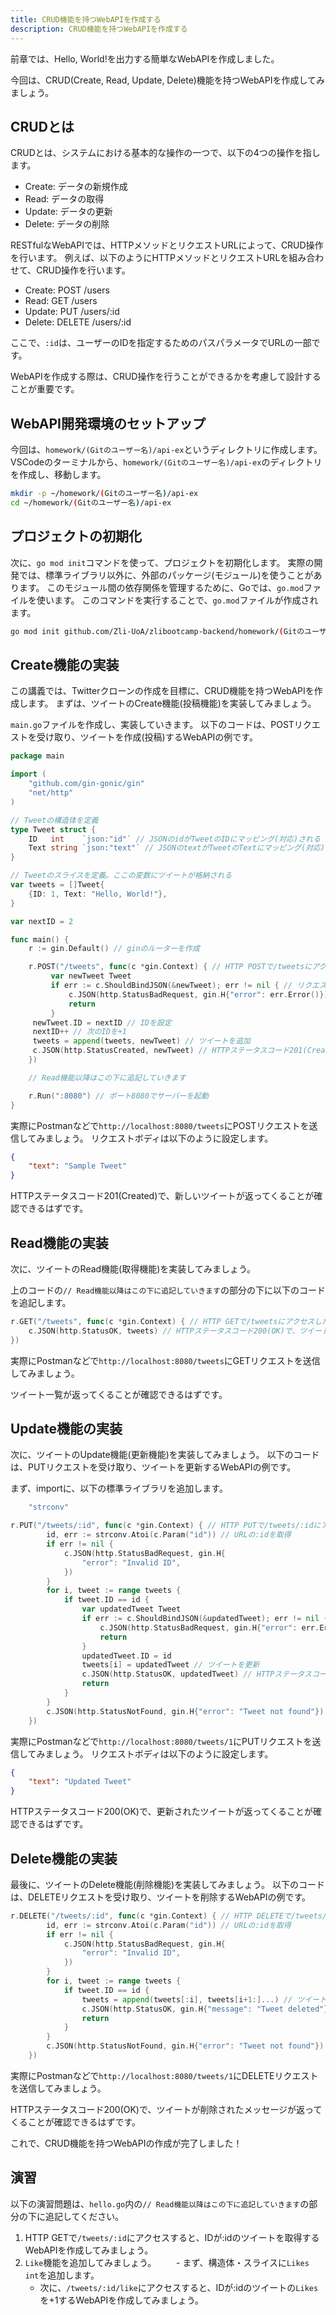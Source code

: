 ```yaml
---
title: CRUD機能を持つWebAPIを作成する
description: CRUD機能を持つWebAPIを作成する
---
```


前章では、Hello, World!を出力する簡単なWebAPIを作成しました。

今回は、CRUD(Create, Read, Update, Delete)機能を持つWebAPIを作成してみましょう。

## CRUDとは
CRUDとは、システムにおける基本的な操作の一つで、以下の4つの操作を指します。
- Create: データの新規作成
- Read: データの取得
- Update: データの更新
- Delete: データの削除

RESTfulなWebAPIでは、HTTPメソッドとリクエストURLによって、CRUD操作を行います。
例えば、以下のようにHTTPメソッドとリクエストURLを組み合わせて、CRUD操作を行います。
- Create: POST /users
- Read: GET /users
- Update: PUT /users/:id
- Delete: DELETE /users/:id

ここで、`:id`は、ユーザーのIDを指定するためのパスパラメータでURLの一部です。

WebAPIを作成する際は、CRUD操作を行うことができるかを考慮して設計することが重要です。

## WebAPI開発環境のセットアップ
今回は、`homework/(Gitのユーザー名)/api-ex`というディレクトリに作成します。
VSCodeのターミナルから、`homework/(Gitのユーザー名)/api-ex`のディレクトリを作成し、移動します。

```bash
mkdir -p ~/homework/(Gitのユーザー名)/api-ex
cd ~/homework/(Gitのユーザー名)/api-ex
```

## プロジェクトの初期化
次に、`go mod init`コマンドを使って、プロジェクトを初期化します。
実際の開発では、標準ライブラリ以外に、外部のパッケージ(モジュール)を使うことがあります。
このモジュール間の依存関係を管理するために、Goでは、`go.mod`ファイルを使います。
このコマンドを実行することで、`go.mod`ファイルが作成されます。

```bash
go mod init github.com/Zli-UoA/zlibootcamp-backend/homework/(Gitのユーザー名)/ex-02
```

## Create機能の実装
この講義では、Twitterクローンの作成を目標に、CRUD機能を持つWebAPIを作成します。
まずは、ツイートのCreate機能(投稿機能)を実装してみましょう。

`main.go`ファイルを作成し、実装していきます。
以下のコードは、POSTリクエストを受け取り、ツイートを作成(投稿)するWebAPIの例です。

```go
package main

import (
    "github.com/gin-gonic/gin"
    "net/http"
)

// Tweetの構造体を定義
type Tweet struct {
    ID   int    `json:"id"` // JSONのidがTweetのIDにマッピング(対応)される
    Text string `json:"text"` // JSONのtextがTweetのTextにマッピング(対応)される
}

// Tweetのスライスを定義。ここの変数にツイートが格納される
var tweets = []Tweet{
    {ID: 1, Text: "Hello, World!"},
}

var nextID = 2

func main() {
    r := gin.Default() // ginのルーターを作成

    r.POST("/tweets", func(c *gin.Context) { // HTTP POSTで/tweetsにアクセスしたときの処理
         var newTweet Tweet
         if err := c.ShouldBindJSON(&newTweet); err != nil { // リクエストボディをTweet構造体にバインド。エラーがあればエラーメッセージを返す
             c.JSON(http.StatusBadRequest, gin.H{"error": err.Error()})
             return
         }
     newTweet.ID = nextID // IDを設定
     nextID++ // 次のIDを+1
     tweets = append(tweets, newTweet) // ツイートを追加
     c.JSON(http.StatusCreated, newTweet) // HTTPステータスコード201(Created)で、新しいツイートを返す
    })

    // Read機能以降はこの下に追記していきます

    r.Run(":8080") // ポート8080でサーバーを起動
}
```
実際にPostmanなどで`http://localhost:8080/tweets`にPOSTリクエストを送信してみましょう。
リクエストボディは以下のように設定します。
```json
{
    "text": "Sample Tweet"
}
```

HTTPステータスコード201(Created)で、新しいツイートが返ってくることが確認できるはずです。

## Read機能の実装
次に、ツイートのRead機能(取得機能)を実装してみましょう。

上のコードの`// Read機能以降はこの下に追記していきます`の部分の下に以下のコードを追記します。

```go
r.GET("/tweets", func(c *gin.Context) { // HTTP GETで/tweetsにアクセスしたときの処理
    c.JSON(http.StatusOK, tweets) // HTTPステータスコード200(OK)で、ツイート一覧を返す
})
```

実際にPostmanなどで`http://localhost:8080/tweets`にGETリクエストを送信してみましょう。

ツイート一覧が返ってくることが確認できるはずです。

## Update機能の実装
次に、ツイートのUpdate機能(更新機能)を実装してみましょう。
以下のコードは、PUTリクエストを受け取り、ツイートを更新するWebAPIの例です。

まず、importに、以下の標準ライブラリを追加します。
```go
    "strconv"
```
```go
r.PUT("/tweets/:id", func(c *gin.Context) { // HTTP PUTで/tweets/:idにアクセスしたときの処理
		id, err := strconv.Atoi(c.Param("id")) // URLの:idを取得
		if err != nil {
			c.JSON(http.StatusBadRequest, gin.H{
				"error": "Invalid ID",
			})
		}
		for i, tweet := range tweets {
			if tweet.ID == id {
				var updatedTweet Tweet
				if err := c.ShouldBindJSON(&updatedTweet); err != nil { // リクエストボディをTweet構造体にバインド。エラーがあればエラーメッセージを返す
					c.JSON(http.StatusBadRequest, gin.H{"error": err.Error()})
					return
				}
				updatedTweet.ID = id
				tweets[i] = updatedTweet // ツイートを更新
				c.JSON(http.StatusOK, updatedTweet) // HTTPステータスコード200(OK)で、更新されたツイートを返す
				return
			}
		}
		c.JSON(http.StatusNotFound, gin.H{"error": "Tweet not found"}) // HTTPステータスコード404(Not Found)で、ツイートが見つからないエラーメッセージを返す
	})
```

実際にPostmanなどで`http://localhost:8080/tweets/1`にPUTリクエストを送信してみましょう。
リクエストボディは以下のように設定します。
```json
{
    "text": "Updated Tweet"
}
```

HTTPステータスコード200(OK)で、更新されたツイートが返ってくることが確認できるはずです。

## Delete機能の実装
最後に、ツイートのDelete機能(削除機能)を実装してみましょう。
以下のコードは、DELETEリクエストを受け取り、ツイートを削除するWebAPIの例です。

```go
r.DELETE("/tweets/:id", func(c *gin.Context) { // HTTP DELETEで/tweets/:idにアクセスしたときの処理
		id, err := strconv.Atoi(c.Param("id")) // URLの:idを取得
		if err != nil {
			c.JSON(http.StatusBadRequest, gin.H{
				"error": "Invalid ID",
			})
		}
		for i, tweet := range tweets {
			if tweet.ID == id {
				tweets = append(tweets[:i], tweets[i+1:]...) // ツイートを削除
				c.JSON(http.StatusOK, gin.H{"message": "Tweet deleted"}) // HTTPステータスコード200(OK)で、ツイートが削除されたメッセージを返す
				return
			}
		}
		c.JSON(http.StatusNotFound, gin.H{"error": "Tweet not found"}) // HTTPステータスコード404(Not Found)で、ツイートが見つからないエラーメッセージを返す
	})
```

実際にPostmanなどで`http://localhost:8080/tweets/1`にDELETEリクエストを送信してみましょう。

HTTPステータスコード200(OK)で、ツイートが削除されたメッセージが返ってくることが確認できるはずです。

これで、CRUD機能を持つWebAPIの作成が完了しました！

## 演習
以下の演習問題は、`hello.go`内の`// Read機能以降はこの下に追記していきます`の部分の下に追記してください。
1. HTTP GETで`/tweets/:id`にアクセスすると、IDが:idのツイートを取得するWebAPIを作成してみましょう。
2. `Like`機能を追加してみましょう。
　　- まず、構造体・スライスに`Likes int`を追加します。
   - 次に、`/tweets/:id/like`にアクセスすると、IDが:idのツイートの`Likes`を+1するWebAPIを作成してみましょう。